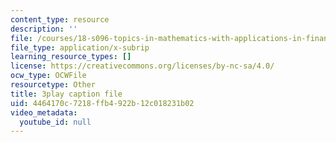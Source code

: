 ```yaml
---
content_type: resource
description: ''
file: /courses/18-s096-topics-in-mathematics-with-applications-in-finance-fall-2013/4464170c7218ffb4922b12c018231b02_ywl3pq6yc54.srt
file_type: application/x-subrip
learning_resource_types: []
license: https://creativecommons.org/licenses/by-nc-sa/4.0/
ocw_type: OCWFile
resourcetype: Other
title: 3play caption file
uid: 4464170c-7218-ffb4-922b-12c018231b02
video_metadata:
  youtube_id: null
---
```

